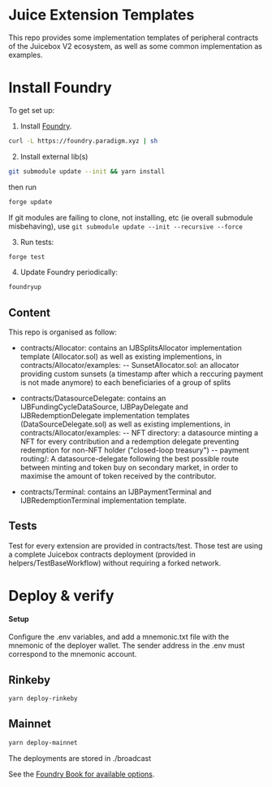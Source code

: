# Juice Extension Templates

This repo provides some implementation templates of peripheral contracts of the Juicebox V2 ecosystem, as well as some common implementation as examples.

# Install Foundry

To get set up:

1. Install [Foundry](https://github.com/gakonst/foundry).

```bash
curl -L https://foundry.paradigm.xyz | sh
```

2. Install external lib(s)

```bash
git submodule update --init && yarn install
```

then run

```bash
forge update
```

If git modules are failing to clone, not installing, etc (ie overall submodule misbehaving), use `git submodule update --init --recursive --force`

3. Run tests:

```bash
forge test
```

4. Update Foundry periodically:

```bash
foundryup
```

## Content

This repo is organised as follow:

- contracts/Allocator: contains an IJBSplitsAllocator implementation template (Allocator.sol) as well as existing implementions, in contracts/Allocator/examples:
  -- SunsetAllocator.sol: an allocator providing custom sunsets (a timestamp after which a reccuring payment is not made anymore) to each beneficiaries of a group of splits

- contracts/DatasourceDelegate: contains an IJBFundingCycleDataSource, IJBPayDelegate and IJBRedemptionDelegate implementation templates (DataSourceDelegate.sol) as well as existing implementions, in contracts/Allocator/examples:
  -- NFT directory: a datasource minting a NFT for every contribution and a redemption delegate preventing redemption for non-NFT holder ("closed-loop treasury")
  -- payment routing/: A datasource-delegate following the best possible route between minting and token buy on secondary market, in order to maximise the amount of token received by the contributor.

- contracts/Terminal: contains an IJBPaymentTerminal and IJBRedemptionTerminal implementation template.

## Tests

Test for every extension are provided in contracts/test. Those test are using a complete Juicebox contracts deployment (provided in helpers/TestBaseWorkflow) without requiring a forked network.


# Deploy & verify

#### Setup

Configure the .env variables, and add a mnemonic.txt file with the mnemonic of the deployer wallet. The sender address in the .env must correspond to the mnemonic account.

## Rinkeby

```bash
yarn deploy-rinkeby
```

## Mainnet

```bash
yarn deploy-mainnet
```

The deployments are stored in ./broadcast

See the [Foundry Book for available options](https://book.getfoundry.sh/reference/forge/forge-create.html).
